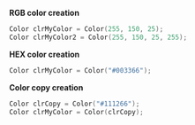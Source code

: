 **RGB color creation**
```cpp
Color clrMyColor = Color(255, 150, 25);
Color clrMyColor2 = Color(255, 150, 25, 255);
```

**HEX color creation**
```cpp
Color clrMyColor = Color("#003366");
```

**Color copy creation**
```cpp
Color clrCopy = Color("#111266");
Color clrMyColor = Color(clrCopy);
```
